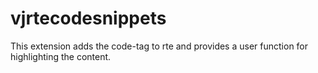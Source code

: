 # vjrtecodesnippets
This extension adds the code-tag to rte and provides a user function for highlighting the content.
